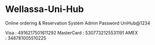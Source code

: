 # Wellassa-Uni-Hub

Online ordering & Reservation System
Admin Password
UniHub@1234

Visa : 4916217501611292
MasterCard : 5307732125531191
AMEX : 346781005510225
